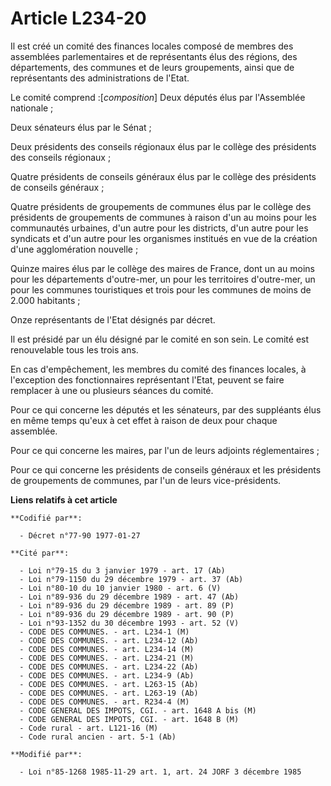 # Article L234-20

Il est créé un comité des finances locales composé de membres des assemblées parlementaires et de représentants élus des
régions, des départements, des communes et de leurs groupements, ainsi que de représentants des administrations de l'Etat.

Le comité comprend :[*composition*]    Deux députés élus par l'Assemblée nationale ;

Deux sénateurs élus par le Sénat ;

Deux présidents des conseils régionaux élus par le collège des présidents des conseils régionaux ;

Quatre présidents de conseils généraux élus par le collège des présidents de conseils généraux ;

Quatre présidents de groupements de communes élus par le collège des présidents de groupements de communes à raison d'un au
moins pour les communautés urbaines, d'un autre pour les districts, d'un autre pour les syndicats et d'un autre pour les
organismes institués en vue de la création d'une agglomération nouvelle ;

Quinze maires élus par le collège des maires de France, dont un au moins pour les départements d'outre-mer, un pour les
territoires d'outre-mer, un pour les communes touristiques et trois pour les communes de moins de 2.000 habitants ;

Onze représentants de l'Etat désignés par décret.

Il est présidé par un élu désigné par le comité en son sein. Le comité est renouvelable tous les trois ans.

En cas d'empêchement, les membres du comité des finances locales, à l'exception des fonctionnaires représentant l'Etat,
peuvent se faire remplacer à une ou plusieurs séances du comité.

Pour ce qui concerne les députés et les sénateurs, par des suppléants élus en même temps qu'eux à cet effet à raison de deux
pour chaque assemblée.

Pour ce qui concerne les maires, par l'un de leurs adjoints réglementaires ;

Pour ce qui concerne les présidents de conseils généraux et les présidents de groupements de communes, par l'un de leurs
vice-présidents.

**Liens relatifs à cet article**

	**Codifié par**:

	  - Décret n°77-90 1977-01-27

	**Cité par**:

	  - Loi n°79-15 du 3 janvier 1979 - art. 17 (Ab)
	  - Loi n°79-1150 du 29 décembre 1979 - art. 37 (Ab)
	  - Loi n°80-10 du 10 janvier 1980 - art. 6 (V)
	  - Loi n°89-936 du 29 décembre 1989 - art. 47 (Ab)
	  - Loi n°89-936 du 29 décembre 1989 - art. 89 (P)
	  - Loi n°89-936 du 29 décembre 1989 - art. 90 (P)
	  - Loi n°93-1352 du 30 décembre 1993 - art. 52 (V)
	  - CODE DES COMMUNES. - art. L234-1 (M)
	  - CODE DES COMMUNES. - art. L234-12 (Ab)
	  - CODE DES COMMUNES. - art. L234-14 (M)
	  - CODE DES COMMUNES. - art. L234-21 (M)
	  - CODE DES COMMUNES. - art. L234-22 (Ab)
	  - CODE DES COMMUNES. - art. L234-9 (Ab)
	  - CODE DES COMMUNES. - art. L263-15 (Ab)
	  - CODE DES COMMUNES. - art. L263-19 (Ab)
	  - CODE DES COMMUNES. - art. R234-4 (M)
	  - CODE GENERAL DES IMPOTS, CGI. - art. 1648 A bis (M)
	  - CODE GENERAL DES IMPOTS, CGI. - art. 1648 B (M)
	  - Code rural - art. L121-16 (M)
	  - Code rural ancien - art. 5-1 (Ab)

	**Modifié par**:

	  - Loi n°85-1268 1985-11-29 art. 1, art. 24 JORF 3 décembre 1985
